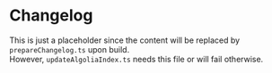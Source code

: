 # Changelog

This is just a placeholder since the content will be replaced by `prepareChangelog.ts` upon build.  
However, `updateAlgoliaIndex.ts` needs this file or will fail otherwise.
